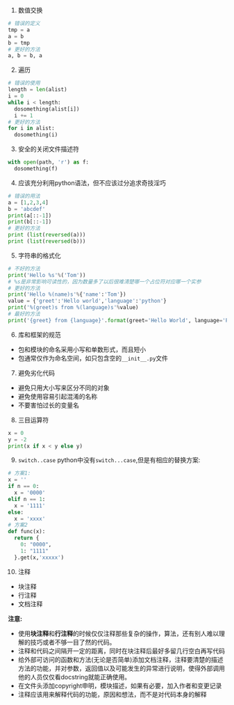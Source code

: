 1. 数值交换
```python
# 错误的定义
tmp = a
a = b
b = tmp
# 更好的方法
a, b = b, a
```
2. 遍历
```python
# 错误的使用
length = len(alist)
i = 0
while i < length:
  dosomething(alist[i])
  i += 1
# 更好的方法
for i in alist:
  dosomething(i)
```
3. 安全的关闭文件描述符
```python
with open(path, 'r') as f:
  dosomething(f)
```
4. 应该充分利用python语法，但不应该过分追求奇技淫巧
```python
# 错误的用法
a = [1,2,3,4]
b = 'abcdef'
print(a[::-1])
print(b[::-1])
# 更好的方法
print (list(reversed(a)))
print (list(reversed(b)))
```
5. 字符串的格式化
```python
# 不好的方法
print('Hello %s'%('Tom'))
# %s是非常影响可读性的，因为数量多了以后很难清楚哪一个占位符对应哪一个实参
# 更好的方法
print('Hello %(name)s'%{'name':'Tom'})
value = {'greet':'Hello world','language':'python'}
print('%(greet)s from %(language)s'%value)
# 最好的方法
print('{greet} from {language}'.format(greet='Hello World', language='Python'))
```
6. 库和框架的规范
- 包和模块的命名采用小写和单数形式，而且短小
- 包通常仅作为命名空间，如只包含空的`__init__.py`文件
7. 避免劣化代码
- 避免只用大小写来区分不同的对象
- 避免使用容易引起混淆的名称
- 不要害怕过长的变量名
8. 三目运算符
```python
x = 0
y = -2
print(x if x < y else y)
```
9. `switch..case`
python中没有`switch...case`,但是有相应的替换方案:
```python
# 方案1:
x = ''
if n == 0:
  x = '0000'  
elif n == 1:
  x = '1111'  
else:
  x = 'xxxx'  
# 方案2
def func(x):
  return {
    0: "0000",
    1: "1111"
  }.get(x,'xxxxx')
```
10. 注释
- 块注释
- 行注释
- 文档注释

**注意:**
- 使用**块注释**和**行注释**的时候仅仅注释那些复杂的操作，算法，还有别人难以理解的技巧或者不够一目了然的代码。
- 注释和代码之间隔开一定的距离，同时在块注释后最好多留几行空白再写代码
- 给外部可访问的函数和方法(无论是否简单)添加文档注释，注释要清楚的描述方法的功能，并对参数，返回值以及可能发生的异常进行说明，使得外部调用他的人员仅仅看docstring就能正确使用。
- 在文件头添加copyright申明，模块描述，如果有必要，加入作者和变更记录
- 注释应该用来解释代码的功能，原因和想法，而不是对代码本身的解释
